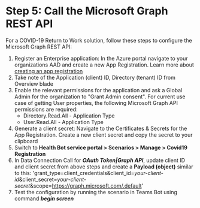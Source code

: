 # Step 5: Call the Microsoft Graph REST API 

For a COVID-19 Return to Work solution, follow these steps to configure the Microsoft Graph REST API:
1. Register an Enterprise application: In the Azure portal navigate to your organizations AAD and create a new App Registration. Learn more about  [creating an app registration](https://docs.microsoft.com/en-us/azure/active-directory/develop/quickstart-register-app#targetText=Azure%20AD%20assigns%20a%20unique,%2C%20API%20permissions%2C%20and%20more.)
2. Take note of the Application (client) ID, Directory (tenant) ID from Overview blade
3. Enable the relevant permissions for the application and ask a Global Admin for the organization to "Grant Admin consent". For current use case of getting User properties, the following Microsoft Graph API permissions are required:
	-  	Directory.Read.All - Application Type
	-   User.Read.All - Application Type
4. Generate a client secret: Navigate to the Certificates & Secrets for the App Registration. Create a new client secret and copy the secret to your clipboard
5. Switch to **Health Bot service portal > Scenarios > Manage > Covid19 Registration** 
6. In Data Connection Call for ***OAuth Token|Graph API***, update client ID and client secret from above steps and create a **Payload (object)** similar to this: 
'grant_type=client_credentials&client_id=_your-client-id_&client_secret=_your-client-secret_&scope=https://graph.microsoft.com/.default'
7. Test the configuration by running the scenario in Teams Bot using command ***begin screen***